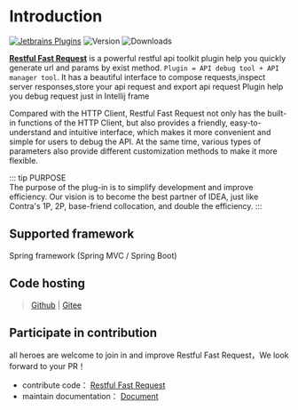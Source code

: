 # Introduction
[![Jetbrains Plugins][plugin-img]][plugin]
![Version](https://img.shields.io/jetbrains/plugin/v/16988)
![Downloads](https://img.shields.io/jetbrains/plugin/d/16988)

[**Restful Fast Request**](https://plugins.jetbrains.com/plugin/16988-fast-request) is a powerful restful api toolkit plugin help you quickly generate url and params by exist method.
`Plugin = API debug tool + API manager tool`. It has a beautiful interface to compose requests,inspect server responses,store your api request and export api request
Plugin help you debug request just in Intellij frame

Compared with the HTTP Client, Restful Fast Request not only has the built-in functions of the HTTP Client, but also
provides a friendly, easy-to-understand and intuitive interface, which makes it more convenient and simple for users to
debug the API. At the same time, various types of parameters also provide different customization methods to make it
more flexible.

::: tip PURPOSE  
The purpose of the plug-in is to simplify development and improve efficiency. Our vision is to become the best partner of IDEA, just like Contra's 1P, 2P, base-friend collocation, and double the efficiency.
:::


## Supported framework
Spring framework (Spring MVC / Spring Boot)


## Code hosting
> [Github](https://github.com/kings1990/fast-request) | [Gitee](https://gitee.com/kings/fast-request)

## Participate in contribution
all heroes are welcome to join in and improve Restful Fast Request，We look forward to your PR！
* contribute code： [Restful Fast Request](https://github.com/kings1990/fast-request)
* maintain documentation： [Document](https://github.com/kings1990/restful-fast-request-doc)



[plugin]: https://plugins.jetbrains.com/plugin/16988
[plugin-img]: https://img.shields.io/badge/plugin-FastRequest-x.svg